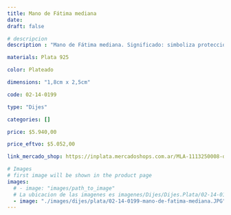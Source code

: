 ```yaml
---
title: Mano de Fátima mediana
date: 
draft: false

# descripcion
description : "Mano de Fátima mediana. Significado: simboliza protección."

materials: Plata 925

color: Plateado

dimensions: "1,8cm x 2,5cm"

code: 02-14-0199

type: "Dijes"

categories: []

price: $5.940,00

price_eftvo: $5.052,00

link_mercado_shop: https://inplata.mercadoshops.com.ar/MLA-1113250008-dije-de-plata-mano-de-fátima-mediana-_JM

# Images
# first image will be shown in the product page
images:
  # - image: "images/path_to_image"
  # La ubicacion de las imagenes es imagenes/Dijes/Dijes.Plata/02-14-0199-mano-de-fatima-mediana
  - image: "./images/dijes/plata/02-14-0199-mano-de-fatima-mediana.JPG"
---
```

